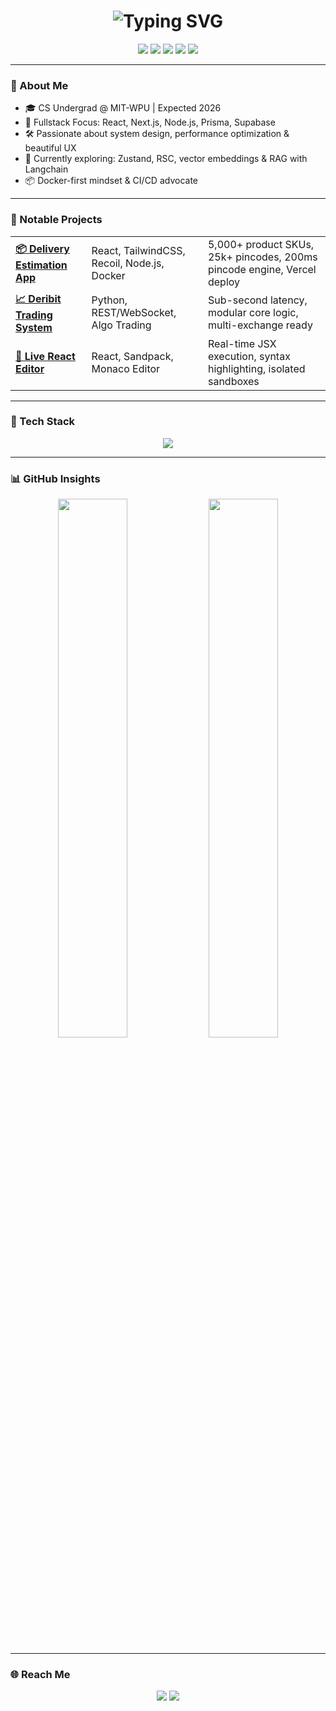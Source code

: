 <h1 align="center">
  <img src="https://readme-typing-svg.demolab.com?font=JetBrains+Mono&size=24&pause=1000&color=00FFFF&center=true&vCenter=true&width=800&lines=Aditya+Dhananjai+Srivastava;Fullstack+Developer+%7C+AI+Builder+%7C+Crafting+Clean+Code" alt="Typing SVG" />
</h1>

<p align="center">
  <img src="https://img.shields.io/badge/React-20232A?style=for-the-badge&logo=react&logoColor=61DAFB" />
  <img src="https://img.shields.io/badge/Next.js-black?style=for-the-badge&logo=nextdotjs&logoColor=white" />
  <img src="https://img.shields.io/badge/TailwindCSS-38B2AC?style=for-the-badge&logo=tailwind-css&logoColor=white" />
  <img src="https://img.shields.io/badge/Node.js-339933?style=for-the-badge&logo=nodedotjs&logoColor=white" />
  <img src="https://img.shields.io/badge/OpenAI-black?style=for-the-badge&logo=openai&logoColor=white" />
</p>

---


### 🧠 About Me
- 🎓 CS Undergrad @ MIT-WPU | Expected 2026
- 🧩 Fullstack Focus: React, Next.js, Node.js, Prisma, Supabase
- 🛠 Passionate about system design, performance optimization & beautiful UX
- 🔭 Currently exploring: Zustand, RSC, vector embeddings & RAG with Langchain
- 📦 Docker-first mindset & CI/CD advocate

---

### 💼 Notable Projects
<table align="center">
  <tr>
    <td><b><a href="https://github.com/adityasri04/Delivery-Estimation-App">📦 Delivery Estimation App</a></b></td>
    <td>React, TailwindCSS, Recoil, Node.js, Docker</td>
    <td>5,000+ product SKUs, 25k+ pincodes, 200ms pincode engine, Vercel deploy</td>
  </tr>
  <tr>
    <td><b><a href="https://github.com/adityasri04/Deribit-Trading-System">📈 Deribit Trading System</a></b></td>
    <td>Python, REST/WebSocket, Algo Trading</td>
    <td>Sub-second latency, modular core logic, multi-exchange ready</td>
  </tr>
  <tr>
    <td><b><a href="https://github.com/adityasri04/Live_React_Editor">🧪 Live React Editor</a></b></td>
    <td>React, Sandpack, Monaco Editor</td>
    <td>Real-time JSX execution, syntax highlighting, isolated sandboxes</td>
  </tr>
</table>

---

### 🧰 Tech Stack
<p align="center">
  <img src="https://skillicons.dev/icons?i=js,ts,react,nextjs,nodejs,express,tailwind,prisma,supabase,docker,py,mongodb,git,github,vercel,vscode&perline=8" />
</p>

---

### 📊 GitHub Insights
<p align="center">
  <img src="https://github-readme-stats.vercel.app/api?username=adityasri04&show_icons=true&theme=tokyonight&hide_border=true" width="47%" />
  <img src="https://github-readme-streak-stats.herokuapp.com/?user=adityasri04&theme=tokyonight&hide_border=true" width="47%" />
</p>

---

### 🌐 Reach Me
<p align="center">
  <a href="mailto:adityabakhsh04@gmail.com"><img src="https://img.shields.io/badge/email-%23D14836.svg?&style=for-the-badge&logo=gmail&logoColor=white"/></a>
  <a href="https://www.linkedin.com/in/adisri004/"><img src="https://img.shields.io/badge/linkedin-%230077B5.svg?&style=for-the-badge&logo=linkedin&logoColor=white" /></a>
</p>

